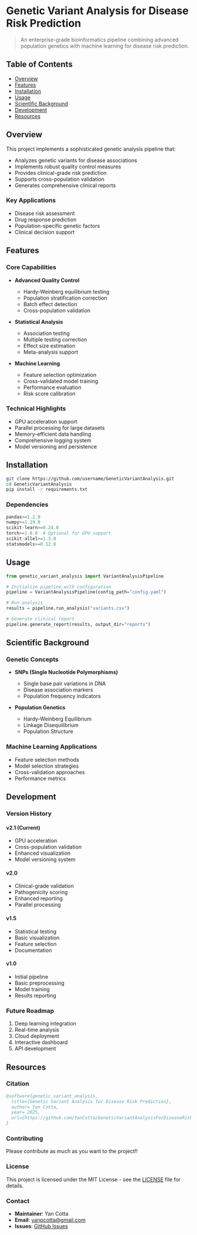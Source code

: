 # Genetic Variant Analysis for Disease Risk Prediction
> An enterprise-grade bioinformatics pipeline combining advanced population genetics with machine learning for disease risk prediction.

## Table of Contents
- [Overview](#overview)
- [Features](#features)
- [Installation](#installation)
- [Usage](#usage)
- [Scientific Background](#scientific-background)
- [Development](#development)
- [Resources](#resources)

## Overview

This project implements a sophisticated genetic analysis pipeline that:
- Analyzes genetic variants for disease associations
- Implements robust quality control measures
- Provides clinical-grade risk prediction
- Supports cross-population validation
- Generates comprehensive clinical reports

### Key Applications
- Disease risk assessment
- Drug response prediction
- Population-specific genetic factors
- Clinical decision support

## Features

### Core Capabilities
- **Advanced Quality Control**
  - Hardy-Weinberg equilibrium testing
  - Population stratification correction
  - Batch effect detection
  - Cross-population validation

- **Statistical Analysis**
  - Association testing
  - Multiple testing correction
  - Effect size estimation
  - Meta-analysis support

- **Machine Learning**
  - Feature selection optimization
  - Cross-validated model training
  - Performance evaluation
  - Risk score calibration

### Technical Highlights
- GPU acceleration support
- Parallel processing for large datasets
- Memory-efficient data handling
- Comprehensive logging system
- Model versioning and persistence

## Installation

```bash
git clone https://github.com/username/GeneticVariantAnalysis.git
cd GeneticVariantAnalysis
pip install -r requirements.txt
```

### Dependencies
```python
pandas>=1.2.0
numpy>=1.19.0
scikit-learn>=0.24.0
torch>=1.8.0  # Optional for GPU support
scikit-allel>=1.3.0
statsmodels>=0.12.0
```

## Usage

```python
from genetic_variant_analysis import VariantAnalysisPipeline

# Initialize pipeline with configuration
pipeline = VariantAnalysisPipeline(config_path="config.yaml")

# Run analysis
results = pipeline.run_analysis("variants.csv")

# Generate clinical report
pipeline.generate_report(results, output_dir="reports")
```

## Scientific Background

### Genetic Concepts
- **SNPs (Single Nucleotide Polymorphisms)**
  - Single base pair variations in DNA
  - Disease association markers
  - Population frequency indicators

- **Population Genetics**
  - Hardy-Weinberg Equilibrium
  - Linkage Disequilibrium
  - Population Structure

### Machine Learning Applications
- Feature selection methods
- Model selection strategies
- Cross-validation approaches
- Performance metrics

## Development

### Version History

#### v2.1 (Current)
- GPU acceleration
- Cross-population validation
- Enhanced visualization
- Model versioning system

#### v2.0
- Clinical-grade validation
- Pathogenicity scoring
- Enhanced reporting
- Parallel processing

#### v1.5
- Statistical testing
- Basic visualization
- Feature selection
- Documentation

#### v1.0
- Initial pipeline
- Basic preprocessing
- Model training
- Results reporting

### Future Roadmap
1. Deep learning integration
2. Real-time analysis
3. Cloud deployment
4. Interactive dashboard
5. API development

## Resources

### Citation
```bibtex
@software{genetic_variant_analysis,
  title={Genetic Variant Analysis for Disease Risk Prediction},
  author= Yan Cotta,
  year= 2025,
  url={https://github.com/YanCotta/GeneticVariantAnalysisForDiseaseRiskPrediction}
}
```

### Contributing
Please contribute as much as you want to the project!!

### License
This project is licensed under the MIT License - see the [LICENSE](LICENSE) file for details.

### Contact
- **Maintainer**: Yan Cotta
- **Email**: yanpcotta@gmail.com
- **Issues**: [GitHub Issues](https://github.com/YanCotta/GeneticVariantAnalysisForDiaseaseRiskPrediction/issues)

